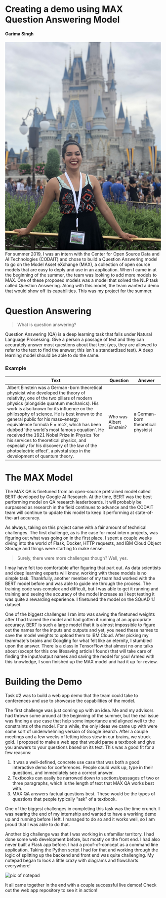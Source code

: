 ﻿# Creating a demo using MAX Question Answering Model
#### Garima Singh
![Me at Disney World, Magic Kindom for IBM's intern finale event](garima-disney.jpg)
For summer 2019, I was an intern with the Center for Open Source Data and AI Technologies (CODAIT) and chose to build a Question Answering model to go on the Model Asset eXchange (MAX), a collection of open source models that are easy to deply and use in an application. When I came in at the beginning of the summer, the team was looking to add more models to MAX. One of these proposed models was a model that solved the NLP task called Question Answering. Along with this model, the team wanted a demo that would show off its capabilities. This was my project for the summer.


# Question Answering
> What is question answering?

Question Answering (QA) is a deep learning task that falls under Natural Language Processing. Give a person a passage of text and they can accurately answer most questions about that text (yes, they are allowed to refer to the text to find the answer; this isn't a standardized test). A deep learning model should be able to do the same.
### Example
| Text | Question | Answer  | 
| ------------- | --------  | -------- | 
| Albert Einstein was a German-born theoretical physicist who developed the theory of relativity, one of the two pillars of modern physics (alongside quantum mechanics). His work is also known for its influence on the philosophy of science. He is best known to the general public for his mass–energy equivalence formula E = mc2, which has been dubbed 'the world's most famous equation'. He received the 1921 Nobel Prize in Physics 'for his services to theoretical physics, and especially for his discovery of the law of the photoelectric effect', a pivotal step in the development of quantum theory. | Who was Albert Einstein? | a German-born theoretical physicist |

# The MAX Model

The MAX QA is finetuned from an open-source pretrained model called BERT developed by Google AI Research. At the time, BERT was the best performing model on QA research leaderboards. It will probably be surpassed as research in the field continues to advance and the CODAIT team will continue to update this model to keep it performing at state-of-the-art accuracy.

As always, taking on this project came with a fair amount of technical challenges. The first challenge, as is the case for most intern projects, was figuring out what was going on in the first place. I spent a couple weeks diving into the world of Flask, Docker, HTTP requests, and IBM Cloud Object Storage and things were starting to make sense.

> Surely, there were more challenges though? Well, yes.

I may have felt too comfortable after figuring that part out. As data scientists and deep learning experts will know, working with these models is no simple task. Thankfully, another member of my team had worked with the BERT model before and was able to guide me through the process. The training code was complex and difficult, but I was able to get it running and training and seeing the accuracy of the model increase as I kept testing it was quite a rewarding experience. I finetuned the model on the SQuAD 1.1 dataset.

One of the biggest challenges I ran into was saving the finetuned weights after I had trained the model and had gotten it running at an appropriate accuracy. BERT is such a large model that it is almost impossible to figure out the names for the inputs and outputs and yet, you need these names to save the model weights to upload them to IBM Cloud. After picking my teammate's brains and Googling for what felt like an eternity, I stumbled upon the answer. There is a class in TensorFlow that almost no one talks about (except for this one lifesaving article I found) that will take care of finding the input/output names and saving the model for you! Armed with this knowledge, I soon finished up the MAX model and had it up for review.

# Building the Demo

Task #2 was to build a web app demo that the team could take to conferences and use to showcase the capabilities of the model.

The first challenge was just coming up with an idea. Me and my advisors had thrown some around at the beginning of the summer, but the real issue was finding a use case that help some importance and aligned well to the constraints of the model. For a while, the only ideas we came up with were some sort of underwhelming version of Google Search. After a couple meetings and a few weeks of letting ideas stew in our brains, we struck gold. I proposed to make a web app that would parse a textbook and give you answers to your questions based on its text. This was a good fit for a few reasons:

1. It was a well-defined, concrete use case that was both a good interactive demo for conferences. People could walk up, type in their questions, and immediately see a correct answer.
2. Textbooks can easily be narrowed down to sections/passages of two or three paragraphs, which is the length of text that MAX QA works best with.
3. MAX QA answers factual questions best. These would be the types of questions that people typically "ask" of a textbook.

One of the biggest challenges in completing this task was the time crunch. I was nearing the end of my internship and wanted to have a working demo up and running before I left. I managed to do so and it works well, so I am proud that I was able to do that. 

Another big challenge was that I was working in unfamiliar territory. I had done some web development before, but mostly on the front end. I had also never built a Flask app before. I had a proof-of-concept as a command line application. Taking the Python script I had for that and working through the logic of splitting up the backend and front end was quite challenging. My notepad began to look a little crazy with diagrams and flowcharts everywhere! 

![pic of notepad](notepad.PNG)

It all came together in the end with a couple successful live demos! Check out the web app repository to see it in action!


